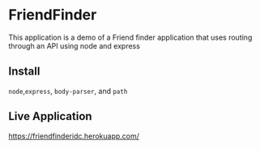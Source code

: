 # FriendFinder

This application is a demo of a Friend finder application that uses routing through an API using node and express

## Install

`node`,`express`, `body-parser`, and `path`

## Live Application

https://friendfinderidc.herokuapp.com/